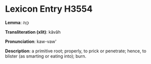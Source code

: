 # Lexicon Entry H3554

**Lemma**: כָּוָה

**Transliteration (xlit)**: kâvâh

**Pronunciation**: kaw-vaw'

**Description**:
a primitive root; properly, to prick or penetrate; hence, to blister (as smarting or eating into); burn.
